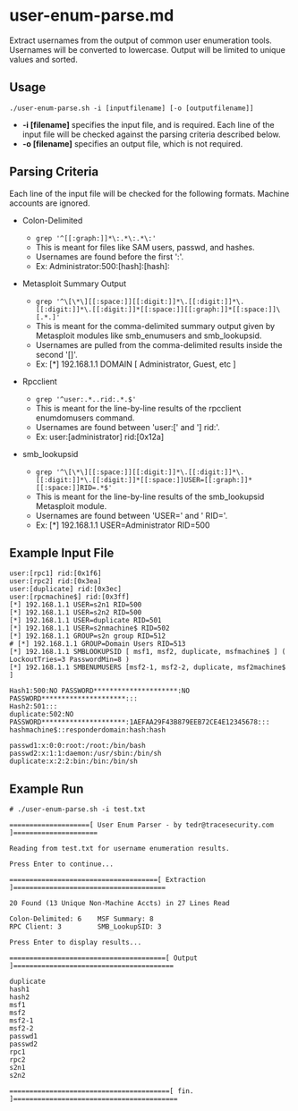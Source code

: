 # user-enum-parse.md
Extract usernames from the output of common user enumeration tools. Usernames will be converted to lowercase. Output will be limited to unique values and sorted.

## Usage
```
./user-enum-parse.sh -i [inputfilename] [-o [outputfilename]]
```

* **-i [filename]** specifies the input file, and is required. Each line of the input file will be checked against the parsing criteria described below.
* **-o [filename]** specifies an output file, which is not required.

## Parsing Criteria
Each line of the input file will be checked for the following formats. Machine accounts are ignored.

* Colon-Delimited
  - `grep '^[[:graph:]]*\:.*\:.*\:'`
  - This is meant for files like SAM users, passwd, and hashes.
  - Usernames are found before the first ':'.
  - Ex: Administrator:500:[hash]:[hash]:

* Metasploit Summary Output
  - `grep '^\[\*\][[:space:]][[:digit:]]*\.[[:digit:]]*\.[[:digit:]]*\.[[:digit:]]*[[:space:]][[:graph:]]*[[:space:]]\[.*.]'`
  - This is meant for the comma-delimited summary output given by Metasploit modules like smb_enumusers and smb_lookupsid.
  - Usernames are pulled from the comma-delimited results inside the second '[]'.
  - Ex: [*] 192.168.1.1 DOMAIN [ Administrator, Guest, etc ]

* Rpcclient
  - `grep '^user:.*..rid:.*.$'`
  - This is meant for the line-by-line results of the rpcclient enumdomusers command.
  - Usernames are found between 'user:[' and '] rid:'.
  - Ex: user:[administrator] rid:[0x12a]

* smb_lookupsid
  - `grep '^\[\*\][[:space:]][[:digit:]]*\.[[:digit:]]*\.[[:digit:]]*\.[[:digit:]]*[[:space:]]USER=[[:graph:]]*[[:space:]]RID=.*$'`
  - This is meant for the line-by-line results of the smb_lookupsid Metasploit module.
  - Usernames are found between 'USER=' and ' RID='.
  - Ex: [*] 192.168.1.1 USER=Administrator RID=500

## Example Input File
```
user:[rpc1] rid:[0x1f6]
user:[rpc2] rid:[0x3ea]
user:[duplicate] rid:[0x3ec]
user:[rpcmachine$] rid:[0x3ff]
[*] 192.168.1.1 USER=s2n1 RID=500
[*] 192.168.1.1 USER=s2n2 RID=500
[*] 192.168.1.1 USER=duplicate RID=501
[*] 192.168.1.1 USER=s2nmachine$ RID=502
[*] 192.168.1.1 GROUP=s2n group RID=512
# [*] 192.168.1.1 GROUP=Domain Users RID=513
[*] 192.168.1.1 SMBLOOKUPSID [ msf1, msf2, duplicate, msfmachine$ ] ( LockoutTries=3 PasswordMin=8 )
[*] 192.168.1.1 SMBENUMUSERS [msf2-1, msf2-2, duplicate, msf2machine$ ]

Hash1:500:NO PASSWORD*********************:NO PASSWORD*********************:::
Hash2:501:::
duplicate:502:NO PASSWORD*********************:1AEFAA29F43B879EEB72CE4E12345678:::
hashmachine$::responderdomain:hash:hash

passwd1:x:0:0:root:/root:/bin/bash
passwd2:x:1:1:daemon:/usr/sbin:/bin/sh
duplicate:x:2:2:bin:/bin:/bin/sh
```

## Example Run
```
# ./user-enum-parse.sh -i test.txt 

====================[ User Enum Parser - by tedr@tracesecurity.com ]=====================

Reading from test.txt for username enumeration results.

Press Enter to continue...

=====================================[ Extraction ]======================================

20 Found (13 Unique Non-Machine Accts) in 27 Lines Read

Colon-Delimited: 6    MSF Summary: 8
RPC Client: 3         SMB_LookupSID: 3

Press Enter to display results...

=======================================[ Output ]========================================

duplicate
hash1
hash2
msf1
msf2
msf2-1
msf2-2
passwd1
passwd2
rpc1
rpc2
s2n1
s2n2

========================================[ fin. ]=========================================
```
